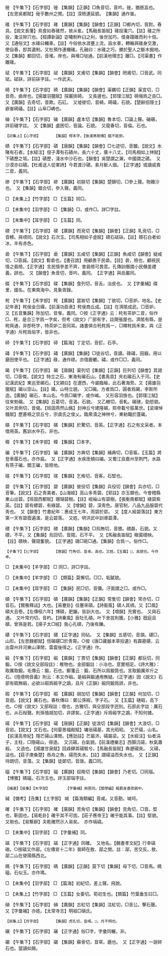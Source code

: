 <!-- { "loadSidebar": true } -->
碒	【午集下】【石字部】	碒	【集韻】【正韻】□魚音切，音吟。碒，猶嵌嵓也。【左思吳都賦】碒乎數州之閒。【註】深險連延貌。　【集韻】通作崟。

碓	【午集下】【石字部】	碓	【廣韻】【集韻】【韻會】【正韻】□都內切，音對。舂具。【說文長箋】鳥食如舂碓然，故从隹。【馬融長笛賦】碓投瀺穴。【註】碓之所投，瀺注隙穴也。【桓譚新論】宓犧制杵臼之利，後世加巧，借身踐碓而利十倍。又【通俗文】水碓曰轓車。【註】今俗依水涯壅上流，設水車，轉輪與碓身交激，使自舂，卽其遺制。又杜預作連機碓。孔融曰：水碓之巧，勝於聖人之斷木掘地。　又【集韻】都回切，音堆。岸也。與堆□塠通。【前漢地理志】離□。【河渠書】作離碓。

碔	【午集下】【石字部】	碔	【廣韻】文甫切【集韻】【韻會】罔甫切，□音武。同珷。碔砆，詳前砆字註。一作武夫。

碕	【午集下】【石字部】	碕	【廣韻】【集韻】【韻會】渠羈切【正韻】渠宜切，□音奇。曲岸也。【揚雄羽獵賦】探巖排碕。　又長邊也。【郭璞江賦】碕嶺爲之嵒□。　又【廣韻】去奇切，音欺。石矼。　又墟彼切，音綺。碕礒，石貌。【楚辭招隱士】嶔崟碕礒。【註】山阜□嵎也。

碖	【午集下】【石字部】	碖	【廣韻】盧本切【集韻】魯本切，□論上聲。碖碅，詳前碅字註。　又【集韻】盧困切，音論。石貌。　又龍春切，音倫。石也。

	【卯集上】【心字部】		【集韻】愕本字。【後漢寒朗傳】錯不能對。

碛	【午集下】【石字部】	磧	【唐韻】【集韻】【韻會】□七迹切，音皵。【說文】水陼有石者。【水經注】佷子潭有石磧州，長六十丈，廣十八丈。【司馬相如上林賦】下磧歷之坻。【註】磧歷，淺水中沙石也。【韻會】吳楚謂之瀨，中國謂之磧。　又沙漠亦曰磧。【杜甫送人從軍詩】今君渡沙磧，絫月斷人烟。　【正字通】或讀戚責二音，義同。

碜	【午集下】【石字部】	磣	【廣韻】初朕切【集韻】楚錦切，□參上聲。物雜沙也。　又【集韻】錯合切，參入聲。義同。

□	【未集上】【竹字部】	□	【玉篇】同□。

□	【未集中】【羽字部】	□	【集韻】□，或作□。詳□字註。

□	【未集中】【耳字部】	□	【玉篇】同。

碝	【午集下】【石字部】	碝	【廣韻】而兗切【集韻】【韻會】【正韻】乳兗切，□音輭。與瑌同。【說文】石次玉。【司馬相如子虛賦】碝石碔砆。【註】碝石白者如冰，半有赤色。

碞	【午集下】【石字部】	碞	【廣韻】五咸切【集韻】【正韻】魚咸切【韻會】疑咸切，□音諴。【說文】磛碞也。【書召誥】用顧畏于民碞。【註】碞，險也，顧視民情之碞險。【正字通】言民情參差不齊，會碞險可畏意。孔傳訓僭謂小民僭差禮義，誤也。　又【韻會】魚音切，音吟。義同。　【正字通】與嵒巖同。

碟	【午集下】【石字部】	碟	【集韻】食列切，音舌。治皮也。　又【字彙補】碟里，國名。在東南海中。見象胥錄。

秺	【午集下】【禾字部】	秺	【廣韻】當故切【集韻】丁故切，□音妒。地名。【史記年表】秺侯金日磾。【前漢功臣表】秺侯商丘成。【註】在濟隂成武。□音妒。　又【五音集韻】陟加切，音奓。義同。○按《正字通》云：秅有茶妒二音，俗作□、秺，是合三字爲一字矣，但考《說文》广部有字，註開張屋也。濟隂有縣，是秺與通，非卽秅字，特茶妒二音同耳。諸書俱合秅秺爲一，□釋秺爲禾束，與《正字通》斥秺爲俗字，皆非也。

碠	【午集下】【石字部】	碠	【篇海】丁定切，音釘。石亭。

碡	【午集下】【石字部】	碡	【廣韻】【集韻】□徒谷切，音讀。碌碡，田器。用以磨田使平也。　【正字通】碌，通作磟。亦借鹿轆。碡，或作□□，義同。

碣	【午集下】【石字部】	碣	【唐韻】渠列切【集韻】【正韻】巨列切【韻會】其謁切，□音傑。【說文】特立之石，東海有碣石山。【書禹貢】夾右碣石入于河。【史記漢武紀】東巡至碣石。【文穎曰】在遼西，今屬臨楡，此石著海旁。又【揚雄羽獵賦】碣以崇山。【註】碣，山特立貌。　又□碣。方者爲□，圓者爲碣，李斯所造。【廣韻】碣石，本山名。今爲□碣字，或作嵑。　又形容羽族也。【郭璞江賦】往來勃碣。　又【集韻】丘葛切，音渴。石貌。　又乙轄切，音軋。碣磍，勁怒貌。　又叶其例切，音偈。【班固燕然山銘】封神丘兮建隆碣，熙帝載兮振萬世。【梁竦悼騷賦】歷蒼梧之崇丘兮，宗虞氏之俊乂。臨衆瀆之神林兮，東勑職於蓬碣。

碤	【午集下】【石字部】	碤	【集韻】於驚切，音英。【正字通】石之有文采者。本借用英。舊訓水中石，非也。

稦	【午集下】【禾字部】	稦	【集韻】□本字。

碥	【午集下】【石字部】	碥	【廣韻】方典切【集韻】補典切，□音匾。【玉篇】將登車履石也。亦作扁。　又【正字通】水疾厓傾曰碥。又蜀江自嘉州至荆門，水路有燕子碥，閻王碥，皆險地。

碦	【午集下】【石字部】	碦	【集韻】乞格切，音客。石堅也。

碧	【午集下】【石字部】	碧	【廣韻】彼役切【集韻】兵役切【韻會】兵亦切，□音筆。【說文】石之靑美者。【山海經】高山多靑碧。【郭註】亦玉類也。今會稽縣東山出碧。【班固西都賦】珊瑚碧樹。【註】崐崘山有碧樹。【張衡南都賦】綠碧紫英。【註】碧有縹碧，有綠碧。　又【增韻】碧，深靑色。唐官制，八品九品服碧代靑也。　又【韻會】竹書紀年：惠成王七年，雨碧於郢。　又【度人經碧落註】東方第一天有碧霞遍滿，是云碧落。　又姓。明洪武中訓導碧潭。

碨	【午集下】【石字部】	碨	【廣韻】【集韻】□烏賄切，音猥。碨磊，石貌。又碨，不平。又【集韻】烏回切，音隈。石不平。　又【馬融長笛賦】瞋菌碨柍。【註】碨柍，聲競奮貌。　【正字通】磈□硊□通。【集韻】合爲一。俗作□。

	【子集下】【匕字部】		【唐韻】竹角切，音卓。高也。又姓。【玉篇】□，高貌也。今作卓。

□	【未集中】【羊字部】	□	同□，詳□字註。

□	【未集中】【羊字部】	□	【類篇】莫懈切。□□，垢膩貌。

□	【未集中】【耳字部】	□	【集韻】民□切，音彌。汙面謂之□。或作□。

碩	【午集下】【石字部】	碩	【廣韻】【集韻】【正韻】常隻切【韻會】常亦切，□音石。【爾雅釋詁】大也。【易蹇卦】往蹇來碩。【詩衞風】碩人其頎。又【□風】碩大且卷。【左傳桓六年】博碩，肥腯，皆訓大也。　又【增韻】充實也。　又與石通。　又叶常灼切，音杓。【詩秦風】辰牡孔碩。叶下舍拔則獲。【小雅】旣庭且碩，曾孫是若。【揚子太□經】我心孔碩，乃後有鑠。

碪	【午集下】【石字部】	碪	【正字通】同砧。　又【集韻】五感切，音頷。碪□，山形。【左思魏都賦】恆碣碪□於靑霄。○按《唐□藏器本草拾遺》有霹靂碪，云出雷州幷河東山澤閒，雷震後得之。《正字通》作。

碫	【午集下】【石字部】	碫	【廣韻】丁貫切【集韻】【韻會】【正韻】都玩切，同鍛。○按《說文殳部段註》：椎物也。金部鍛註：小冶也。意實相足。《詩大雅》：取厲取鍛。毛傳云：鍛，石也。鄭箋云：鍛，石所以爲鍛質也。言取鍛厲斧斤之石。《陸德明音義》則云：本又作碫。是碫與鍛通用無疑。《正字通》因《說文》石部有碬無碫，必欲以碬爲碫字之譌，且斥《正韻》碫同鍛爲誤，非也。

碬	【午集下】【石字部】	碬	【廣韻】胡加切【集韻】【韻會】【正韻】何加切，□音遐。【說文】厲石也。春秋傳曰：鄭公孫碬，字子石。　又【玉篇】磍碬，高下也。○按《說文》又部叚註：借也，古雅切，與殳部段字迥別。石部此字註：厲石也，从石叚聲。則孫愐胡加切，非謬矣。《正字通》斥爲碫字之譌，不知何據。

碭	【午集下】【石字部】	碭	【唐韻】【正韻】徒浪切【集韻】【韻會】大浪切，□音宕。【說文】文石也。【何晏景福殿賦】墉垣碭基，其光昭昭。　又芒碭，山名。【前漢高帝紀】隱芒碭山澤閒。【應劭註】芒屬沛，碭屬梁。又【水經注】仙者涓子，主柱，□隱碭山，得道。　又沆碭，白氣貌。【前漢禮樂志】西顥沆碭，秋氣蕭殺。　又過也。【揚雄甘泉賦】回猋肆其碭駭兮。【馬融長笛賦】犇遯碭突。　又碭，溢也。【莊子庚桑楚】吞舟之魚，碭而失水。【註】謂碭溢而失水也。　又【正韻】待朗切，音蕩。又【集韻】徒郞切，音唐。義□同。

碯	【午集下】【石字部】	碯	【廣韻】奴晧切【集韻】【韻會】乃老切。□同瑙。【博雅】碼碯，石次玉也。詳玉部瑙字註。

	【補遺】【辰集】【木字部】		【字彙補】與匣同。【關學編】楊爵身晝夜鎖中。

碱	【備考】【丑集】【土字部】	堿	【篇海類編】音咸。又音勘。堿坷。

確	【午集下】【石字部】	確	【廣韻】苦角切【集韻】【韻會】克角切，□音。堅也，靳固也。【易乾卦】確乎其不可拔。【莊子應帝王】確乎能其事。【註】堅貌。　又剛也。【易繫辭】夫乾確然示人易矣。　亦作塙碻。

□	【未集中】【羽字部】	□	【字彙補】同。

碻	【午集下】【石字部】	碻	【正字通】同確。　又地名。【魏書孝文紀】行幸碻磝。○按碻又作鄗。《左傳宣十二年》晉師在敖、鄗之閒。註：鄗，苦交反。敖、鄗二山在滎陽縣西北。

碼	【午集下】【石字部】	碼	【廣韻】【正韻】莫下切【集韻】母下切，□音馬。碼碯，石似玉。亦作瑪。

□	【未集中】【羽字部】	□	【篇海】初紀切，差上聲。飛貌。

□	【未集上】【竹字部】	□	【玉篇】女委切。筍初生也。【類篇】竹葉垂生曰□。

碽	【午集下】【石字部】	碽	【廣韻】古紅切【集韻】沽紅切，□音公。擊石聲。　又【字彙補】亦姓。【太常寺志】明祖□碽氏。

	【辰集上】【月字部】		【集韻】虎孔切，音嗊。□，月不明也。

碾	【午集下】【石字部】	碾	【正字通】俗□字。字彙同輾，非。

碿	【午集下】【石字部】	碿	【集韻】蘇骨切，音窣。磨也。　又【正字通】一說碎石也。當讀如屑。

